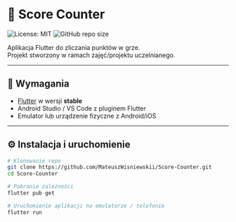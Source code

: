 # 🎯 Score Counter

![License: MIT](https://img.shields.io/badge/License-MIT-yellow.svg)
![GitHub repo size](https://img.shields.io/github/repo-size/MateuszWisniewskii/Score-Counter)

Aplikacja Flutter do zliczania punktów w grze.  
Projekt stworzony w ramach zajęć/projektu uczelnianego.

---

## 🚀 Wymagania

- [Flutter](https://flutter.dev/docs/get-started/install) w wersji **stable**
- Android Studio / VS Code z pluginem Flutter
- Emulator lub urządzenie fizyczne z Android/iOS

---

## ⚙️ Instalacja i uruchomienie

```bash
# Klonowanie repo
git clone https://github.com/MateuszWisniewskii/Score-Counter.git
cd Score-Counter

# Pobranie zależności
flutter pub get

# Uruchomienie aplikacji na emulatorze / telefonie
flutter run
